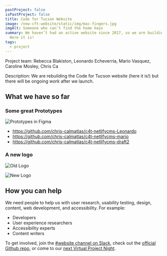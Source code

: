 ```yaml
---
pastProject: false
isPastProject: false
title: Code for Tucson Website
image: /new-cft-website/static/img/mac-fingers.jpg
imgAlt: Someone who can't find the home keys
summary: We haven’t had an active website since 2017, so we are building one!
  Here it is!
tags:
  - project
---
```

Project team: Rebecca Blakiston, Leonardo Echeverria, Mario Vasquez, Caroline Mosley, Chris Ca

Description: We are rebuilding the Code for Tucson website (here it is!) but there will be ongoing work after we launch. 

## What we have so far

### Some great Prototypes

  ![Prototypes in Figma](/new-cft-website/static/img/prototypes.png "prototypes")

* https://github.com/chris-calmatlas/c4t-netlifycms-Leonardo
* https://github.com/chris-calmatlas/c4t-netlifycms-mario
* https://github.com/chris-calmatlas/c4t-netlifycms-draft2

### A new logo

![Old Logo](/new-cft-website/static/img/orig_logo.png "Old Logo")

![New Logo](/new-cft-website/static/img/new_logo.png "New Logo")

## How you can help

We need people to help us with user research, usability testing, design, content, web development, and accessibility. For example:

* Developers
* User experience researchers
* Accessibility experts
* Content writers

To get involved, join the [\#website channel on Slack](https://codefortucson.slack.com/archives/C09AARA9M), check out the [official Github repo](https://github.com/CodeForTucson/), or come to our [next Virtual Project Night](https://www.meetup.com/Code-for-Tucson/events/calendar/).